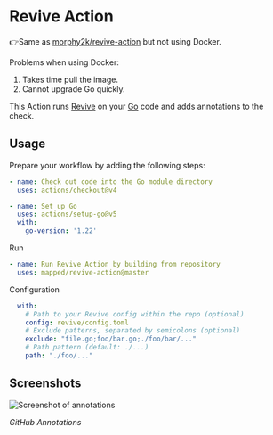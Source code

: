 # Revive Action

👉Same as [morphy2k/revive-action](https://github.com/marketplace/actions/revive-action) but not using Docker.

Problems when using Docker:
1. Takes time pull the image.
1. Cannot upgrade Go quickly.

This Action runs [Revive](https://github.com/mgechev/revive) on your [Go](https://golang.org/) code and adds annotations to the check.

## Usage

Prepare your workflow by adding the following steps:

```YAML
- name: Check out code into the Go module directory
  uses: actions/checkout@v4

- name: Set up Go
  uses: actions/setup-go@v5
  with:
    go-version: '1.22'
```

Run

```YAML
- name: Run Revive Action by building from repository
  uses: mapped/revive-action@master
```

Configuration

```YAML
  with:
    # Path to your Revive config within the repo (optional)
    config: revive/config.toml
    # Exclude patterns, separated by semicolons (optional)
    exclude: "file.go;foo/bar.go;./foo/bar/..."
    # Path pattern (default: ./...)
    path: "./foo/..."
```

## Screenshots

![Screenshot of annotations](screenshot.png)

_GitHub Annotations_
